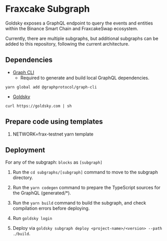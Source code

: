 # Fraxcake Subgraph

Goldsky exposes a GraphQL endpoint to query the events and entities within the Binance Smart Chain and FraxcakeSwap ecosystem.

Currently, there are multiple subgraphs, but additional subgraphs can be added to this repository, following the current architecture.

## Dependencies

- [Graph CLI](https://github.com/graphprotocol/graph-cli)
  - Required to generate and build local GraphQL dependencies.
```shell
yarn global add @graphprotocol/graph-cli
```

- [Goldsky](https://docs.goldsky.com/subgraphs/deploying-subgraphs)
```shell
curl https://goldsky.com | sh
```

## Prepare code using templates

1. NETWORK=frax-testnet yarn template

## Deployment

For any of the subgraph: `blocks` as `[subgraph]`

1. Run the `cd subgraphs/[subgraph]` command to move to the subgraph directory.

2. Run the `yarn codegen` command to prepare the TypeScript sources for the GraphQL (generated/\*).

3. Run the `yarn build` command to build the subgraph, and check compilation errors before deploying.

4. Run `goldsky login`

5. Deploy via `goldsky subgraph deploy <project-name>/<version> --path ./build`.

